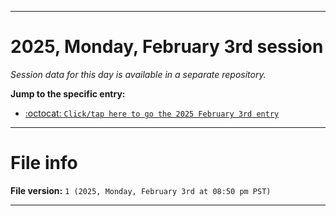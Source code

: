 
***

# 2025, Monday, February 3rd session

_Session data for this day is available in a separate repository._

**Jump to the specific entry:**

- [:octocat: `Click/tap here to go the 2025 February 3rd entry`](https://github.com/seanpm2001/SeansLifeArchive_Images_TinyTower_Y2025/tree/SeansLifeArchive_Images_TinyTower_Y2025_Main-dev/2025/02_February/03/)

***

# File info

**File version:** `1 (2025, Monday, February 3rd at 08:50 pm PST)`

***
